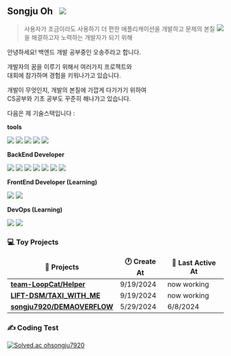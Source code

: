 ## Songju Oh &nbsp; <img src="https://img.shields.io/badge/dhthdwn7920@gmail.com-EA4335?style=flat-square&logo=gmail&logoColor=white">

<picture>
  <source
    srcset="https://github-readme-stats.vercel.app/api?username=songju7920&show_icons=true&theme=midnight-purple"
    media="(prefers-color-scheme: dark)"
  />
  <source
    srcset="https://github-readme-stats.vercel.app/api?username=innei&show_icons=true"
    media="(prefers-color-scheme: light), (prefers-color-scheme: no-preference)"
  />
  <img src="https://github-readme-stats.vercel.app/api?username=innei&show_icons=true" align=right />
</picture>

> 사용자가 조금이라도 사용하기 더 편한 애플리캐이션을 개발하고 문제의 본질을 해결하고자 노력하는 개발자가 되기 위해
<p>
  안녕하세요! 백엔드 개발 공부중인 오송주라고 합니다.

  개발자의 꿈을 이루기 위해서 여러가지 프로젝트와 <br> 대회에 참가하며 경험을 키워나가고 있습니다. 

  개발이 무엇인지, 개발의 본질에 가깝게 다가가기 위하여 <br> CS공부와 기초 공부도 꾸준히 해나가고 있습니다.

  다음은 제 기술스택입니다 :
</p>


**tools**

<p>
  <img src="https://img.shields.io/badge/Notion-000000?style=flat-square&logo=notion&logoColor=white">
  <img src="https://img.shields.io/badge/Git-F05032?style=flat-square&logo=git&logoColor=white">
  <img src="https://img.shields.io/badge/Github-181717?style=flat-square&logo=github&logoColor=white">
  <img src="https://img.shields.io/badge/VScode-007ACC?style=flat-square&logo=visualStudioCode&logoColor=white">
  <img src="https://img.shields.io/badge/Intellij IDEA-000000?style=flat-square&logo=intellijidea&logoColor=white">
</p>

**BackEnd Developer**
<p>
  <img src="https://img.shields.io/badge/JavaScript-F7DF1E?style=flat-square&logo=javaScript&logoColor=white">
  <img src="https://img.shields.io/badge/Node.js-339933?style=flat-square&logo=Node.js&logoColor=white">
  <img src="https://img.shields.io/badge/Express-000000?style=flat-square&logo=express&logoColor=white">
  <img src="https://img.shields.io/badge/TypeScript-3178C6?style=flat-square&logo=TypeScript&logoColor=white">
  <img src="https://img.shields.io/badge/Nest.js-E0234E?style=flat-square&logo=nestjs&logoColor=white">
  <img src="https://img.shields.io/badge/SpringBoot-6DB33F?style=flat-square&logo=springboot&logoColor=white">
  <img src="https://img.shields.io/badge/MySQL-4479A1?style=flat-square&logo=MySQL&logoColor=white">
</p>


**FrontEnd Developer (Learning)**
<p>
  <img src="https://img.shields.io/badge/React-61DAFB?style=flat-square&logo=react&logoColor=white">
  <img src="https://img.shields.io/badge/Tailwind CSS-06B6D4?style=flat-square&logo=tailwindcss&logoColor=white">
</p>

**DevOps (Learning)**
<p>
  <img src="https://img.shields.io/badge/Docker-2496ED?style=flat-square&logo=docker&logoColor=white">
  <img src="https://img.shields.io/badge/AWS-FF9900?style=flat-square&logo=amazonwebservices&logoColor=white">
</p>

### **💻 Toy Projects**
<table>
  <thead align=center>
    <tr border: none;>
      <td><b>🎁 Projects</b></td>
      <td><b>🕐 Create At</b></td>
      <td><b>📅 Last Active At</b></td>
    </tr>
  </thead>
  <tbody>
    <tr>
      <td><a href=https://github.com/Team-LoopCat/Helper_Backend target=_blank><b>team-LoopCat/Helper</b></a></td>
      <td>9/19/2024</td>
      <td>now working</td>
    </tr>
    <tr>
      <td><a href=https://github.com/LIFT-dsm/Tunicate target=_blank><b>LIFT-DSM/TAXI_WITH_ME</b></a></td>
      <td>9/19/2024</td>
      <td>now working</td>
    </tr>
    <tr>
      <td><a href=https://github.com/songju7920/DEMAOVERFLOW target=_blank><b>songju7920/DEMAOVERFLOW</b></a></td>
      <td>5/29/2024</td>
      <td>6/8/2024</td>
    </tr>
  </tbody>
</table>

### **✍️ Coding Test**
[![Solved.ac ohsongju7920](http://mazassumnida.wtf/api/v2/generate_badge?boj=ohsongju7920)](https://solved.ac/ohsongju7920)
